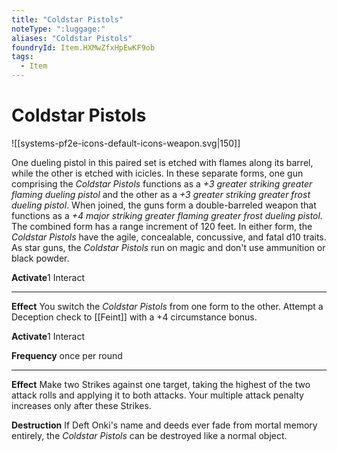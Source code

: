 ```yaml
---
title: "Coldstar Pistols"
noteType: ":luggage:"
aliases: "Coldstar Pistols"
foundryId: Item.HXMwZfxHpEwKF9ob
tags:
  - Item
---
```


# Coldstar Pistols
![[systems-pf2e-icons-default-icons-weapon.svg|150]]

One dueling pistol in this paired set is etched with flames along its barrel, while the other is etched with icicles. In these separate forms, one gun comprising the _Coldstar Pistols_ functions as a _+3 greater striking greater flaming dueling pistol_ and the other as a _+3 greater striking greater frost dueling pistol_. When joined, the guns form a double-barreled weapon that functions as a _+4 major striking greater flaming greater frost dueling pistol._ The combined form has a range increment of 120 feet. In either form, the _Coldstar Pistols_ have the agile, concealable, concussive, and fatal d10 traits. As star guns, the _Coldstar Pistols_ run on magic and don't use ammunition or black powder.

**Activate**1 Interact

* * *

**Effect** You switch the _Coldstar Pistols_ from one form to the other. Attempt a Deception check to [[Feint]] with a +4 circumstance bonus.

**Activate**1 Interact

**Frequency** once per round

* * *

**Effect** Make two Strikes against one target, taking the highest of the two attack rolls and applying it to both attacks. Your multiple attack penalty increases only after these Strikes.

**Destruction** If Deft Onki's name and deeds ever fade from mortal memory entirely, the _Coldstar Pistols_ can be destroyed like a normal object.

